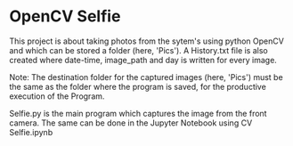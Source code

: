 # OpenCV Selfie
This project is about taking photos from the sytem's using python OpenCV and which can be stored a folder (here, 'Pics'). A History.txt file is also created where date-time, image_path and day is written for every image.

Note: The destination folder for the captured images (here, 'Pics') must be the same as the folder where the program is saved, for the productive execution of the Program.

Selfie.py is the main program which captures the image from the front camera. The same can be done in the Jupyter Notebook using CV Selfie.ipynb
